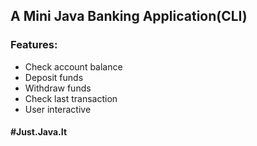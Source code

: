 ## A Mini Java Banking Application(CLI)

### Features:
- Check account balance
- Deposit funds
- Withdraw funds
- Check last transaction
- User interactive



#### #Just.Java.It

